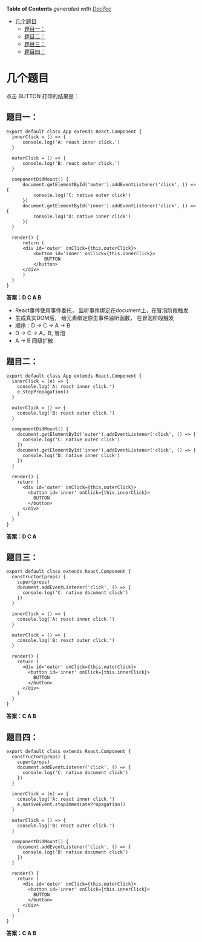 <!-- START doctoc generated TOC please keep comment here to allow auto update -->
<!-- DON'T EDIT THIS SECTION, INSTEAD RE-RUN doctoc TO UPDATE -->
**Table of Contents**  *generated with [DocToc](https://github.com/thlorenz/doctoc)*

- [几个题目](#%E5%87%A0%E4%B8%AA%E9%A2%98%E7%9B%AE)
  - [题目一：](#%E9%A2%98%E7%9B%AE%E4%B8%80)
  - [题目二：](#%E9%A2%98%E7%9B%AE%E4%BA%8C)
  - [题目三：](#%E9%A2%98%E7%9B%AE%E4%B8%89)
  - [题目四：](#%E9%A2%98%E7%9B%AE%E5%9B%9B)

<!-- END doctoc generated TOC please keep comment here to allow auto update -->

# 几个题目

点击 BUTTON 打印的结果是：

## 题目一：

    export default class App extends React.Component {
      innerClick = () => {
          console.log('A: react inner click.')
      }

      outerClick = () => {
          console.log('B: react outer click.')
      }

      componentDidMount() {
          document.getElementById('outer').addEventListener('click', () => {
              console.log('C: native outer click')
          })
          document.getElementById('inner').addEventListener('click', () => {
              console.log('D: native inner click')
          })
      }

      render() {
          return (
          <div id='outer' onClick={this.outerClick}>
              <button id='inner' onClick={this.innerClick}>
                  BUTTON
              </button>
          </div>
          )
      }
    }
**答案：D C A B**

- React事件使用事件委托， 监听事件绑定在document上，在冒泡阶段触发
- 生成真实DOM后， 给元素绑定原生事件监听函数， 在冒泡阶段触发
- 顺序：D -> C -> A -> B
- D -> C -> A，B, 冒泡
- A -> B 同级扩散


## 题目二：

    export default class App extends React.Component {
      innerClick = (e) => {
        console.log('A: react inner click.')
        e.stopPropagation()
      }

      outerClick = () => {
        console.log('B: react outer click.')
      }

      componentDidMount() {
        document.getElementById('outer').addEventListener('click', () => {
          console.log('C: native outer click')
        })
        document.getElementById('inner').addEventListener('click', () => {
          console.log('D: native inner click')
        })
      }

      render() {
        return (
          <div id='outer' onClick={this.outerClick}>
            <button id='inner' onClick={this.innerClick}>
              BUTTON
            </button>
          </div>
        )
      }
    }
**答案：D C A**

## 题目三：

    export default class extends React.Component {
      constructor(props) {
        super(props)
        document.addEventListener('click', () => {
          console.log('C: native document click')
        })
      }

      innerClick = () => {
        console.log('A: react inner click.')
      }

      outerClick = () => {
        console.log('B: react outer click.')
      }

      render() {
        return (
          <div id='outer' onClick={this.outerClick}>
            <button id='inner' onClick={this.innerClick}>
              BUTTON
            </button>
          </div>
        )
      }
    }
**答案：C A B**

## 题目四：

    export default class extends React.Component {
      constructor(props) {
        super(props)
        document.addEventListener('click', () => {
          console.log('C: native document click')
        })
      }

      innerClick = (e) => {
        console.log('A: react inner click.')
        e.nativeEvent.stopImmediatePropagation()
      }

      outerClick = () => {
        console.log('B: react outer click.')
      }

      componentDidMount() {
        document.addEventListener('click', () => {
          console.log('D: native document click')
        })
      }

      render() {
        return (
          <div id='outer' onClick={this.outerClick}>
            <button id='inner' onClick={this.innerClick}>
              BUTTON
            </button>
          </div>
        )
      }
    }
**答案：C A B**

